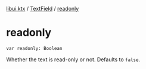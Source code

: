 [libui.ktx](../README.md) / [TextField](README.md) / [readonly](readonly.md)

# readonly

`var readonly: Boolean`

Whether the text is read-only or not. Defaults to `false`.
